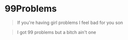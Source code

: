 99Problems
===

> If you're having girl problems I feel bad for you son

> I got 99 problems but a bitch ain't one
